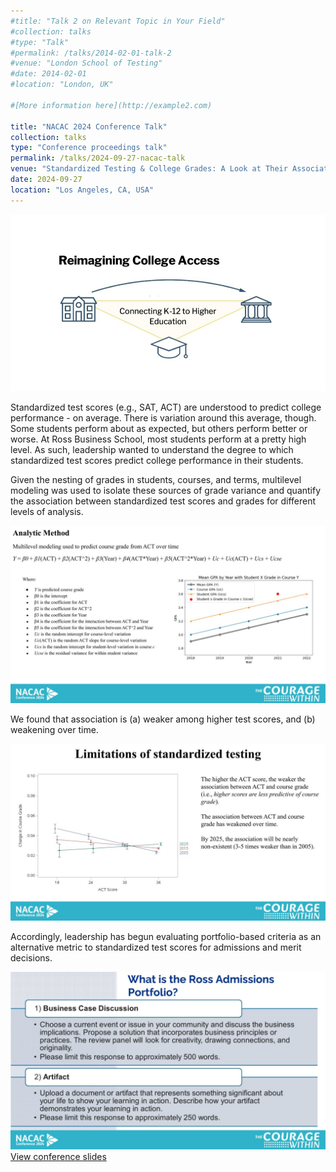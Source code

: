 ```yaml
---
#title: "Talk 2 on Relevant Topic in Your Field"
#collection: talks
#type: "Talk"
#permalink: /talks/2014-02-01-talk-2
#venue: "London School of Testing"
#date: 2014-02-01
#location: "London, UK"

#[More information here](http://example2.com)

title: "NACAC 2024 Conference Talk"
collection: talks
type: "Conference proceedings talk"
permalink: /talks/2024-09-27-nacac-talk
venue: "Standardized Testing & College Grades: A Look at Their Association and Why Authentic Student Work is Important"
date: 2024-09-27
location: "Los Angeles, CA, USA"
---
```


<img src="/files/nacac-intro.jpg" alt="NACAC Intro Thumbnail" style="max-width: 100%; height: auto;">

Standardized test scores (e.g., SAT, ACT) are understood to predict college performance - on average. There is variation around this average, though. Some students perform about as expected, but others perform better or worse. At Ross Business School, most students perform at a pretty high level. As such, leadership wanted to understand the degree to which standardized test scores predict college performance in their students. 

Given the nesting of grades in students, courses, and terms, multilevel modeling was used to isolate these sources of grade variance and quantify the association between standardized test scores and grades for different levels of analysis.

<img src="/files/nacac-mlm-method.jpg" alt="NACAC MLM Method Thumbnail" style="max-width: 100%; height: auto;">

We found that association is (a) weaker among higher test scores, and (b) weakening over time.

<img src="/files/nacac-results.jpg" alt="NACAC Result Thumbnail" style="max-width: 100%; height: auto;">

Accordingly, leadership has begun evaluating portfolio-based criteria as an alternative metric to standardized test scores for admissions and merit decisions.

<img src="/files/nacac-bus-case.jpg" alt="NACAC Business Case Thumbnail" style="max-width: 100%; height: auto;">

<a href="/files/nacac-rideout-mills.pdf" target="_blank" rel="noopener noreferrer">
  View conference slides
</a>